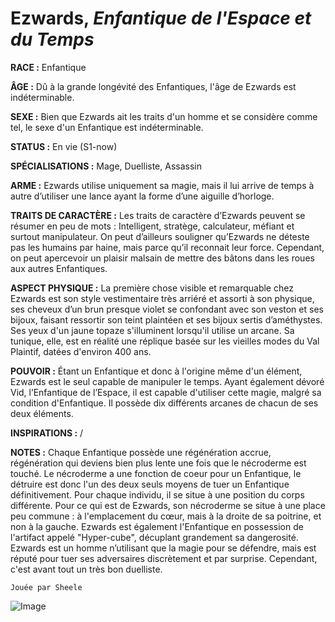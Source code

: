 # Ezwards, *Enfantique de l'Espace et du Temps*

**RACE :** Enfantique

**ÂGE :** Dû à la grande longévité des Enfantiques, l'âge de Ezwards est indéterminable. 

**SEXE :** Bien que Ezwards ait les traits d'un homme et se considère comme tel, le sexe d'un Enfantique est indéterminable.

**STATUS :** En vie (S1-now)

**SPÉCIALISATIONS :** Mage, Duelliste, Assassin

**ARME :** Ezwards utilise uniquement sa magie, mais il lui arrive de temps à autre d’utiliser une lance ayant la forme d’une aiguille d’horloge.

**TRAITS DE CARACTÈRE :** Les traits de caractère d’Ezwards peuvent se résumer en peu de mots : Intelligent, stratège, calculateur, méfiant et surtout manipulateur. On peut d’ailleurs souligner qu’Ezwards ne déteste pas les humains par haine, mais parce qu’il reconnait leur force. Cependant, on peut apercevoir un plaisir malsain de mettre des bâtons dans les roues aux autres Enfantiques.

**ASPECT PHYSIQUE :** La première chose visible et remarquable chez Ezwards est son style vestimentaire très arriéré et assorti à son physique, ses cheveux d’un brun presque violet se confondant avec son veston et ses bijoux, faisant ressortir son teint plaintéen et ses bijoux sertis d’améthystes. Ses yeux d'un jaune topaze s'illuminent lorsqu'il utilise un arcane. Sa tunique, elle, est en réalité une réplique basée sur les vieilles modes du Val Plaintif, datées d'environ 400 ans.

**POUVOIR :** Étant un Enfantique et donc à l'origine même d'un élément, Ezwards est le seul capable de manipuler le temps. Ayant également dévoré Vid, l’Enfantique de l’Espace, il est capable d'utiliser cette magie, malgré sa condition d'Enfantique. Il possède dix différents arcanes de chacun de ses deux éléments.

**INSPIRATIONS :** /

**NOTES :** Chaque Enfantique possède une régénération accrue, régénération qui deviens bien plus lente une fois que le nécroderme est touché. Le nécroderme a une fonction de coeur pour un Enfantique, le détruire est donc l'un des deux seuls moyens de tuer un Enfantique définitivement. Pour chaque individu, il se situe à une position du corps différente. Pour ce qui est de Ezwards, son nécroderme se situe à une place peu commune : à l'emplacement du cœur, mais à la droite de sa poitrine, et non à la gauche.
Ezwards est également l'Enfantique en possession de l'artifact appelé "Hyper-cube", décuplant grandement sa dangerosité. Ezwards est un homme n’utilisant que la magie pour se défendre, mais est réputé pour tuer ses adversaires discrètement et par surprise. Cependant, c'est avant tout un très bon duelliste.


`Jouée par Sheele`

![Image](https://data.enyxia.fr/images/characters/enyxiazero/ezwards.jpg)

